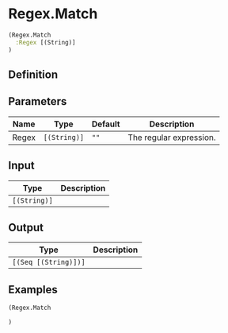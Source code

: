 # Regex.Match

```clojure
(Regex.Match
  :Regex [(String)]
)
```

## Definition


## Parameters
| Name | Type | Default | Description |
|------|------|---------|-------------|
| Regex | `[(String)]` | `""` | The regular expression. |


## Input
| Type | Description |
|------|-------------|
| `[(String)]` |  |


## Output
| Type | Description |
|------|-------------|
| `[(Seq [(String)])]` |  |


## Examples

```clojure
(Regex.Match

)
```
